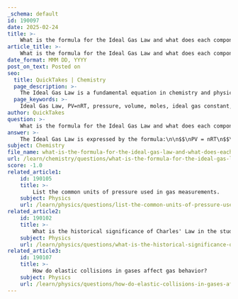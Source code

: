 ```yaml
---
_schema: default
id: 190097
date: 2025-02-24
title: >-
    What is the formula for the Ideal Gas Law and what does each component represent?
article_title: >-
    What is the formula for the Ideal Gas Law and what does each component represent?
date_format: MMM DD, YYYY
post_on_text: Posted on
seo:
  title: QuickTakes | Chemistry
  page_description: >-
    The Ideal Gas Law is a fundamental equation in chemistry and physics that relates pressure, volume, number of moles, ideal gas constant, and temperature of an ideal gas.
  page_keywords: >-
    Ideal Gas Law, PV=nRT, pressure, volume, moles, ideal gas constant, temperature, properties of gases, gas law, Avogadro's number
author: QuickTakes
question: >-
    What is the formula for the Ideal Gas Law and what does each component represent?
answer: >-
    The Ideal Gas Law is expressed by the formula:\n\n$$\nPV = nRT\n$$\n\nWhere each component represents the following:\n\n- **$ P $**: Pressure of the gas, typically measured in atmospheres (atm), pascals (Pa), or mmHg (torr). It quantifies the force exerted by the gas particles on the walls of its container.\n  \n- **$ V $**: Volume of the gas, usually measured in liters (L). This represents the space that the gas occupies.\n\n- **$ n $**: Number of moles of the gas, which quantifies the amount of substance present. One mole corresponds to approximately $ 6.022 \times 10^{23} $ particles (Avogadro's number).\n\n- **$ R $**: Ideal gas constant, which has a value of approximately \( 0.0821 \, \text{L·atm/(K·mol)} \) when using liters and atmospheres. The value of $ R $ can vary depending on the units used, such as \( 8.314 \, \text{J/(K·mol)} \) in SI units.\n\n- **$ T $**: Temperature of the gas, measured in Kelvin (K). It is essential to use the Kelvin scale to ensure accurate calculations, as it is an absolute temperature scale.\n\nThe Ideal Gas Law combines several gas laws and provides a comprehensive equation that describes the behavior of an ideal gas under various conditions, assuming that gas particles do not interact and occupy no volume. This law is fundamental in understanding gas behavior in chemistry and physics.
subject: Chemistry
file_name: what-is-the-formula-for-the-ideal-gas-law-and-what-does-each-component-represent.md
url: /learn/chemistry/questions/what-is-the-formula-for-the-ideal-gas-law-and-what-does-each-component-represent
score: -1.0
related_article1:
    id: 190105
    title: >-
        List the common units of pressure used in gas measurements.
    subject: Physics
    url: /learn/physics/questions/list-the-common-units-of-pressure-used-in-gas-measurements
related_article2:
    id: 190102
    title: >-
        What is the historical significance of Charles' Law in the study of gases?
    subject: Physics
    url: /learn/physics/questions/what-is-the-historical-significance-of-charles-law-in-the-study-of-gases
related_article3:
    id: 190107
    title: >-
        How do elastic collisions in gases affect gas behavior?
    subject: Physics
    url: /learn/physics/questions/how-do-elastic-collisions-in-gases-affect-gas-behavior
---
```


&nbsp;